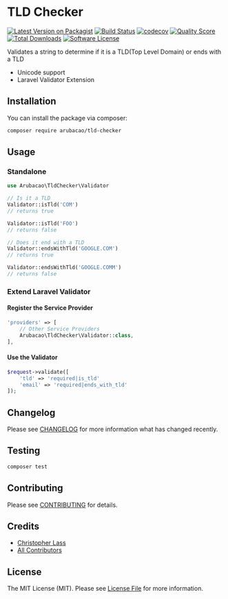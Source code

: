 # TLD Checker

[![Latest Version on Packagist](https://img.shields.io/packagist/v/arubacao/tld-checker.svg?style=flat-square)](https://packagist.org/packages/arubacao/tld-checker)
[![Build Status](https://img.shields.io/travis/arubacao/tld-checker/master.svg?style=flat-square)](https://travis-ci.org/arubacao/tld-checker)
[![codecov](https://codecov.io/gh/arubacao/tld-checker/branch/master/graph/badge.svg?style=flat-square)](https://codecov.io/gh/arubacao/tld-checker)
[![Quality Score](https://img.shields.io/scrutinizer/g/arubacao/tld-checker.svg?style=flat-square)](https://scrutinizer-ci.com/g/arubacao/tld-checker)
[![Total Downloads](https://img.shields.io/packagist/dt/arubacao/tld-checker.svg?style=flat-square)](https://packagist.org/packages/arubacao/tld-checker)
[![Software License](https://img.shields.io/badge/license-MIT-brightgreen.svg?style=flat-square)](LICENSE.md)

Validates a string to determine if it is a TLD(Top Level Domain) or ends with a TLD
* Unicode support
* Laravel Validator Extension

## Installation

You can install the package via composer:

```bash
composer require arubacao/tld-checker
```

## Usage
### Standalone

``` php
use Arubacao\TldChecker\Validator

// Is it a TLD
Validator::isTld('COM')
// returns true

Validator::isTld('FOO')
// returns false

// Does it end with a TLD
Validator::endsWithTld('GOOGLE.COM')
// returns true

Validator::endsWithTld('GOOGLE.COMM')
// returns false

```

### Extend Laravel Validator

#### Register the Service Provider 

```PHP
'providers' => [
    // Other Service Providers
    Arubacao\TldChecker\Validator::class,
],
```

#### Use the Validator
```PHP
$request->validate([
    'tld' => 'required|is_tld'
    'email' => 'required|ends_with_tld'
]);
```

## Changelog

Please see [CHANGELOG](CHANGELOG.md) for more information what has changed recently.

## Testing

``` bash
composer test
```

## Contributing

Please see [CONTRIBUTING](CONTRIBUTING.md) for details.

## Credits

- [Christopher Lass](https://github.com/arubacao)
- [All Contributors](../../contributors)

## License

The MIT License (MIT). Please see [License File](LICENSE.md) for more information.
